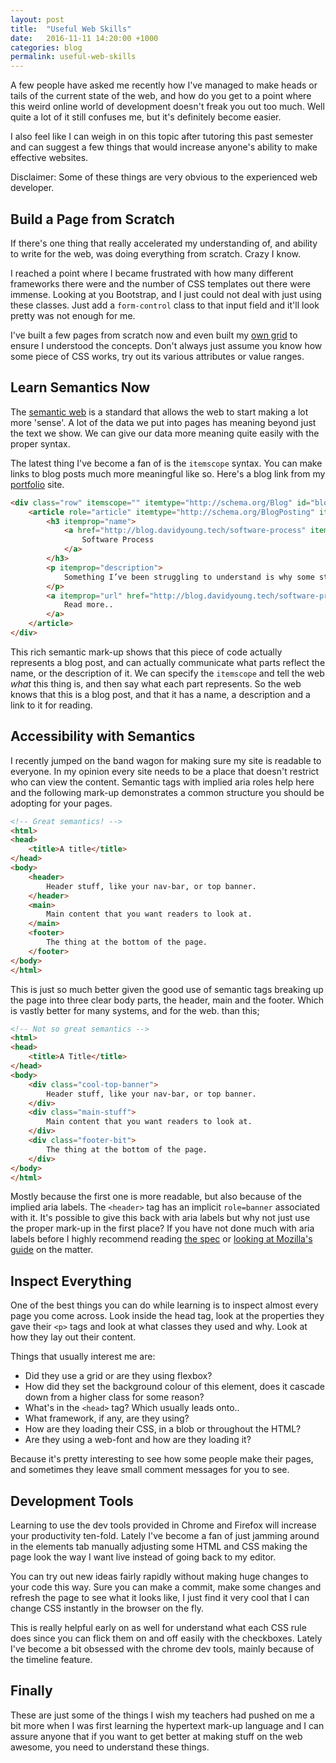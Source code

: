 ```yaml
---
layout: post
title:  "Useful Web Skills"
date:   2016-11-11 14:20:00 +1000
categories: blog
permalink: useful-web-skills
---
```

A few people have asked me recently how I've managed to make heads or tails of the current state of the web, and how do you get to a point where this weird online world of development doesn't freak you out too much. Well quite a lot of it still confuses me, but it's definitely become easier. 

I also feel like I can weigh in on this topic after tutoring this past semester and can suggest a few things that would increase anyone's ability to make effective websites.

Disclaimer: Some of these things are very obvious to the experienced web developer.

## Build a Page from Scratch
If there's one thing that really accelerated my understanding of, and ability to write for the web, was doing everything from scratch. Crazy I know. 

I reached a point where I became frustrated with how many different frameworks there were and the number of CSS templates out there were immense. Looking at you Bootstrap, and I just could not deal with just using these classes. Just add a `form-control` class to that input field and it'll look pretty was not enough for me.

I've built a few pages from scratch now and even built my [own grid](http://daygrid.dwy.io) to ensure I understood the concepts. Don't always just assume you know how some piece of CSS works, try out its various attributes or value ranges.

## Learn Semantics Now
The [semantic web](https://www.w3.org/standards/semanticweb/) is a standard that allows the web to start making a lot more 'sense'. A lot of the data we put into pages has meaning beyond just the text we show. We can give our data more meaning quite easily with the proper syntax. 

The latest thing I've become a fan of is the `itemscope` syntax. You can make links to blog posts much more meaningful like so. Here's a blog link from my [portfolio](https://davidyoung.tech) site.

```html
<div class="row" itemscope="" itemtype="http://schema.org/Blog" id="blog">
    <article role="article" itemtype="http://schema.org/BlogPosting" itemscope="itemscope">
        <h3 itemprop="name">
            <a href="http://blog.davidyoung.tech/software-process" itemprop="url">
                Software Process
            </a>
        </h3>
        <p itemprop="description">
            Something I’ve been struggling to understand is why some students dislike courses that attempt to teach the so...
        </p>
        <a itemprop="url" href="http://blog.davidyoung.tech/software-process" class="blog-link">
            Read more..
        </a>
    </article>
</div>
```

This rich semantic mark-up shows that this piece of code actually represents a blog post, and can actually communicate what parts reflect the name, or the description of it. We can specify the `itemscope` and tell the web _what_ this thing is, and then say what each part represents. So the web knows that this is a blog post, and that it has a name, a description and a link to it for reading.

## Accessibility with Semantics
I recently jumped on the band wagon for making sure my site is readable to everyone. In my opinion every site needs to be a place that doesn't restrict who can view the content. Semantic tags with implied aria roles help here and the following mark-up demonstrates a common structure you should be adopting for your pages.

```html
<!-- Great semantics! -->
<html>
<head>
    <title>A title</title>
</head>
<body>
    <header>
        Header stuff, like your nav-bar, or top banner.
    </header>
    <main>
        Main content that you want readers to look at.
    </main>
    <footer>
        The thing at the bottom of the page.
    </footer>
</body>
</html>
```

This is just so much better given the good use of semantic tags breaking up the page into three clear body parts, the header, main and the footer. Which is vastly better for many systems, and for the web. than this;

```html
<!-- Not so great semantics -->
<html>
<head>
    <title>A Title</title>
</head>
<body>
    <div class="cool-top-banner">
        Header stuff, like your nav-bar, or top banner.
    </div>
    <div class="main-stuff">
        Main content that you want readers to look at.
    </div>
    <div class="footer-bit">
        The thing at the bottom of the page.
    </div>
</body>
</html>
```

Mostly because the first one is more readable, but also because of the implied aria labels. The `<header>` tag has an implicit `role=banner` associated with it. It's possible to give this back with aria labels but why not just use the proper mark-up in the first place? If you have not done much with aria labels before I highly recommend reading [the spec](https://www.w3.org/TR/wai-aria/) or [looking at Mozilla's guide](https://developer.mozilla.org/en-US/docs/Web/Accessibility/ARIA/ARIA_Techniques/Using_the_aria-label_attribute) on the matter.

## Inspect Everything
One of the best things you can do while learning is to inspect almost every page you come across. Look inside the head tag, look at the properties they gave their `<p>` tags and look at what classes they used and why. Look at how they lay out their content. 

Things that usually interest me are:

* Did they use a grid or are they using flexbox?
* How did they set the background colour of this element, does it cascade down from a higher class for some reason?
* What's in the `<head>` tag? Which usually leads onto..
* What framework, if any, are they using?
* How are they loading their CSS, in a blob or throughout the HTML?
* Are they using a web-font and how are they loading it?

Because it's pretty interesting to see how some people make their pages, and sometimes they leave small comment messages for you to see.

## Development Tools
Learning to use the dev tools provided in Chrome and Firefox will increase your productivity ten-fold. Lately I've become a fan of just jamming around in the elements tab manually adjusting some HTML and CSS making the page look the way I want live instead of going back to my editor. 

You can try out new ideas fairly rapidly without making huge changes to your code this way. Sure you can make a commit, make some changes and refresh the page to see what it looks like, I just find it very cool that I can change CSS instantly in the browser on the fly.

This is really helpful early on as well for understand what each CSS rule does since you can flick them on and off easily with the checkboxes. Lately I've become a bit obsessed with the chrome dev tools, mainly because of the timeline feature. 

## Finally
These are just some of the things I wish my teachers had pushed on me a bit more when I was first learning the hypertext mark-up language and I can assure anyone that if you want to get better at making stuff on the web awesome, you need to understand these things.